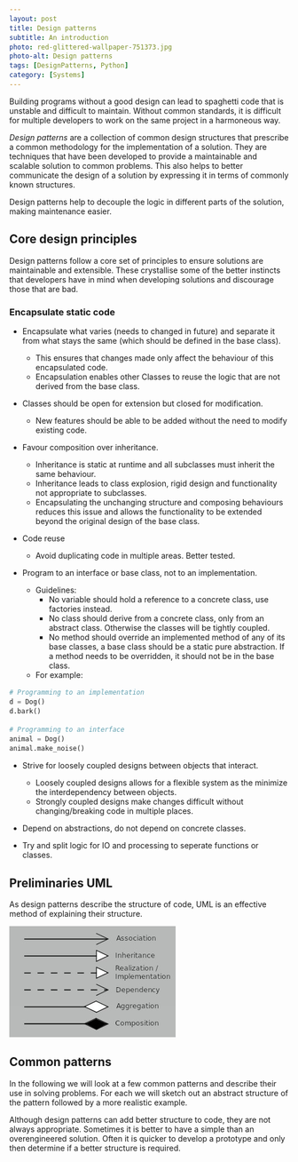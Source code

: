 ```yaml
---
layout: post
title: Design patterns
subtitle: An introduction
photo: red-glittered-wallpaper-751373.jpg
photo-alt: Design patterns
tags: [DesignPatterns, Python]
category: [Systems]
---
```


Building programs without a good design can lead to spaghetti code that is unstable and difficult to maintain. Without common standards, it is difficult for multiple developers to work on the same project in a harmoneous way.

*Design patterns* are a collection of common design structures that prescribe a common methodology for the implementation of a solution. They are techniques that have been developed to provide a maintainable and scalable solution to common problems. This also helps to better communicate the design of a solution by expressing it in terms of commonly known structures.


Design patterns help to decouple the logic in different parts of the solution, making maintenance easier.

## Core design principles

Design patterns follow a core set of principles to ensure solutions are maintainable and extensible. These crystallise some of the better instincts that developers have in mind when developing solutions and discourage those that are bad. 

### Encapsulate static code
- Encapsulate what varies (needs to changed in future) and separate it from what stays the same (which should be defined in the base class).
    - This ensures that changes made only affect the behaviour of this encapsulated code.
    - Encapsulation enables other Classes to reuse the logic that are not derived from the base class.
    
- Classes should be open for extension but closed for modification.
    - New features should be able to be added without the need to modify existing code.
- Favour composition over inheritance.
    - Inheritance is static at runtime and all subclasses must inherit the same behaviour.
    - Inheritance leads to class explosion, rigid design and functionality not appropriate to subclasses. 
    - Encapsulating the unchanging structure and composing behaviours reduces this issue and allows the functionality to be extended beyond the original design of the base class. 

- Code reuse
    - Avoid duplicating code in multiple areas. Better tested.

- Program to an interface or base class, not to an implementation.
    - Guidelines:
        - No variable should hold a reference to a concrete class, use factories instead.
        - No class should derive from a concrete class, only from an abstract class. Otherwise the classes will be tightly coupled. 
       - No method should override an implemented method of any of its base classes, a base class should be a static pure abstraction. If a method needs to be overridden, it should not be in the base class.
    - For example:
    
```python
# Programming to an implementation
d = Dog()
d.bark()

# Programming to an interface
animal = Dog()
animal.make_noise()
```
    
- Strive for loosely coupled designs between objects that interact.
    - Loosely coupled designs allows for a flexible system as the minimize the interdependency between objects.
    - Strongly coupled designs make changes difficult without changing/breaking code in multiple places.

- Depend on abstractions, do not depend on concrete classes.

- Try and split logic for IO and processing to seperate functions or classes.


## Preliminaries UML

As design patterns describe the structure of code, UML is an effective method of explaining their structure.  

![UML diagram](/assets/images/posts/2020-04-28-design-patterns/UML-symbols.jpg)


## Common patterns

In the following we will look at a few common patterns and describe their use in solving problems. For each we will sketch out an abstract structure of the pattern followed by a more realistic example.

Although design patterns can add better structure to code, they are not always appropriate. Sometimes it is better to have a simple than an overengineered solution. Often it is quicker to develop a prototype and only then determine if a better structure is required. 
